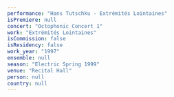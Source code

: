 ```yaml
---
performance: "Hans Tutschku - Extrémités Lointaines"
isPremiere: null
concert: "Octophonic Concert 1"
work: "Extrémités Lointaines"
isCommission: false
isResidency: false
work_year: "1997"
ensemble: null
season: "Electric Spring 1999"
venue: "Recital Hall"
person: null
country: null
---
```


